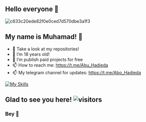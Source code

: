 <link rel="stylesheet" href="https://cdn.jsdelivr.net/gh/devicons/devicon@v2.14.0/devicon.min.css">

## Hello everyone 👾

![c633c20ede82f0e0ced7d570dbe3a1f3](https://user-images.githubusercontent.com/70382532/138322189-2db8df52-9dcb-40a0-88a8-c365466bd33d.gif)


## My name is Muhamad! 👾

- 🔭 Take a look at my repositories!
- 🌱 I’m 18 years old!
- 👯 I’m publish paid projects for free
- 📫 How to reach me: https://t.me/Abu_Hadieda
- 📫 My telegram channel for updates: https://t.me/Abo_Hadieda

[![My Skills](https://skills.thijs.gg/icons?i=html,python,markdown&theme=dark)](https://skills.thijs.gg)

## Glad to see you here! ![visitors](https://gpvc.arturio.dev/thejmthon)

### Bey 👾
